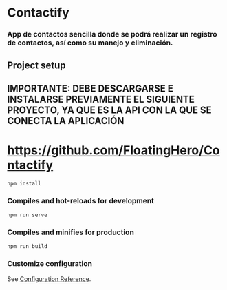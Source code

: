 # Contactify
### App de contactos sencilla donde se podrá realizar un registro de contactos, así como su manejo y eliminación.

## Project setup
## IMPORTANTE: DEBE DESCARGARSE E INSTALARSE PREVIAMENTE EL SIGUIENTE PROYECTO, YA QUE ES LA API CON LA QUE SE CONECTA LA APLICACIÓN
# https://github.com/FloatingHero/Contactify
```
npm install
```

### Compiles and hot-reloads for development
```
npm run serve
```

### Compiles and minifies for production
```
npm run build
```

### Customize configuration
See [Configuration Reference](https://cli.vuejs.org/config/).
